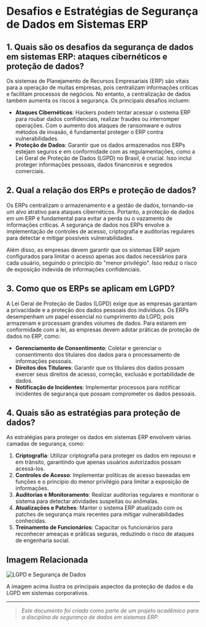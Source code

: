 # Desafios e Estratégias de Segurança de Dados em Sistemas ERP

## 1. Quais são os desafios da segurança de dados em sistemas ERP: ataques cibernéticos e proteção de dados?

Os sistemas de Planejamento de Recursos Empresariais (ERP) são vitais para a operação de muitas empresas, pois centralizam informações críticas e facilitam processos de negócios. No entanto, a centralização de dados também aumenta os riscos à segurança. Os principais desafios incluem:

- **Ataques Cibernéticos**: Hackers podem tentar acessar o sistema ERP para roubar dados confidenciais, realizar fraudes ou interromper operações. Com o aumento dos ataques de ransomware e outros métodos de invasão, é fundamental proteger o ERP contra vulnerabilidades.
- **Proteção de Dados**: Garantir que os dados armazenados nos ERPs estejam seguros e em conformidade com as regulamentações, como a Lei Geral de Proteção de Dados (LGPD) no Brasil, é crucial. Isso inclui proteger informações pessoais, dados financeiros e segredos comerciais.

## 2. Qual a relação dos ERPs e proteção de dados?

Os ERPs centralizam o armazenamento e a gestão de dados, tornando-se um alvo atrativo para ataques cibernéticos. Portanto, a proteção de dados em um ERP é fundamental para evitar a perda ou o vazamento de informações críticas. A segurança de dados nos ERPs envolve a implementação de controles de acesso, criptografia e auditorias regulares para detectar e mitigar possíveis vulnerabilidades.

Além disso, as empresas devem garantir que os sistemas ERP sejam configurados para limitar o acesso apenas aos dados necessários para cada usuário, seguindo o princípio do "menor privilégio". Isso reduz o risco de exposição indevida de informações confidenciais.

## 3. Como que os ERPs se aplicam em LGPD?

A Lei Geral de Proteção de Dados (LGPD) exige que as empresas garantam a privacidade e a proteção dos dados pessoais dos indivíduos. Os ERPs desempenham um papel essencial no cumprimento da LGPD, pois armazenam e processam grandes volumes de dados. Para estarem em conformidade com a lei, as empresas devem adotar práticas de proteção de dados no ERP, como:

- **Gerenciamento de Consentimento**: Coletar e gerenciar o consentimento dos titulares dos dados para o processamento de informações pessoais.
- **Direitos dos Titulares**: Garantir que os titulares dos dados possam exercer seus direitos de acesso, correção, exclusão e portabilidade de dados.
- **Notificação de Incidentes**: Implementar processos para notificar incidentes de segurança que possam comprometer os dados pessoais.

## 4. Quais são as estratégias para proteção de dados?

As estratégias para proteger os dados em sistemas ERP envolvem várias camadas de segurança, como:

1. **Criptografia**: Utilizar criptografia para proteger os dados em repouso e em trânsito, garantindo que apenas usuários autorizados possam acessá-los.
2. **Controles de Acesso**: Implementar políticas de acesso baseadas em funções e o princípio do menor privilégio para limitar a exposição de informações.
3. **Auditorias e Monitoramento**: Realizar auditorias regulares e monitorar o sistema para detectar atividades suspeitas ou anômalas.
4. **Atualizações e Patches**: Manter o sistema ERP atualizado com os patches de segurança mais recentes para mitigar vulnerabilidades conhecidas.
5. **Treinamento de Funcionários**: Capacitar os funcionários para reconhecer ameaças e práticas seguras, reduzindo o risco de ataques de engenharia social.

## Imagem Relacionada

![LGPD e Segurança de Dados](https://example.com/lgpd-seguranca.png)

A imagem acima ilustra os principais aspectos da proteção de dados e da LGPD em sistemas corporativos.

---

> *Este documento foi criado como parte de um projeto acadêmico para a disciplina de segurança de dados em sistemas ERP.*
